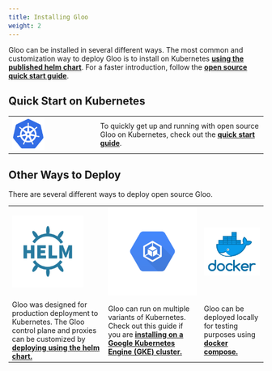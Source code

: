 ```yaml
---
title: Installing Gloo
weight: 2
---
```


Gloo can be installed in several different ways. The most common and customization way to deploy Gloo is to 
install on Kubernetes **[using the published helm chart](install_with_helm)**. For a faster introduction, 
follow the **[open source quick start guide](quick_start)**. 

## Quick Start on Kubernetes

<table>
<tr>
<td>
<img src="kube.png" width="40%" />
</td>
<td>
To quickly get up and running with open source Gloo on Kubernetes, check out the <a href="quick_start"><b>quick start guide</b></a>. 
</td>
</tr>
</table>

## Other Ways to Deploy

There are several different ways to deploy open source Gloo. 

<table>
<tr>
<td><img src="helm.png" width="80%"/></td>
<td><img src="gke-logo.png" /></td>
<td><img src="docker.png" width="340%"/></td>
</tr>
<tr>
<td>
Gloo was designed for production deployment to Kubernetes. The Gloo control plane and proxies can be customized 
by <a href="install_with_helm"><b>deploying using the helm chart.</b></a> 
</td>
<td>
Gloo can run on multiple variants of Kubernetes. Check out this guide if you are <a href="gke"><b>installing on a Google Kubernetes Engine (GKE) cluster.</b></a> 
</td>
<td>
Gloo can be deployed locally for testing purposes using <b><a href="docker-compose">docker compose.</a></b>  
</td>
</tr>
</table>
 